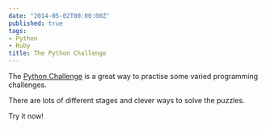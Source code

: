 ```yaml
---
date: "2014-05-02T00:00:00Z"
published: true
tags:
- Python
- Ruby
title: The Python Challenge
---
```


The [Python Challenge](http://www.pythonchallenge.com) is a great way to practise some varied programming challenges.

There are lots of different stages and clever ways to solve the puzzles.

Try it now!
